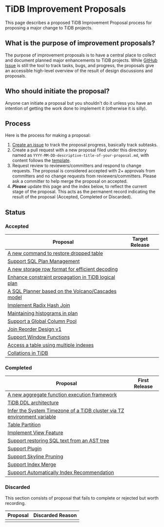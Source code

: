 # TiDB Improvement Proposals

This page describes a proposed TiDB Improvement Proposal process for proposing a major change to TiDB projects.

## What is the purpose of improvement proposals?

The purpose of improvement proposals is to have a central place to collect and document planned major enhancements to TiDB projects. While [GitHub Issue](https://github.com/pingcap/tidb/issues) is still the tool to track tasks, bugs, and progress, the proposals give an accessible high-level overview of the result of design discussions and proposals.

## Who should initiate the proposal?

Anyone can initiate a proposal but you shouldn't do it unless you have an intention of getting the work done to implement it (otherwise it is silly).

## Process

Here is the process for making a proposal:

1. [Create an issue](https://github.com/pingcap/tidb/issues/new/choose) to track the proposal progress, basically track subtasks.
2. Create a pull request with a new proposal filed under this directory named as `YYYY-MM-DD-descriptive-title-of-your-proposal.md`, with content follows the [template](./TEMPLATE.md).
3. Request review to reviewers/committers and respond to change requests. The proposal is considered accepted with 2+ approvals from committers and no change requests from reviewers/committers. Please ask a committer to help merge the proposal on accepted.
4. **_Please_** update this page and the index below, to reflect the current stage of the proposal. This acts as the permanent record indicating the result of the proposal (Accepted, Completed or Discarded).

## Status

### Accepted

| Proposal                                                                                    | Target Release |
| ------------------------------------------------------------------------------------------- | -------------- |
| [A new command to restore dropped table](./2018-08-10-restore-dropped-table.md)             |                |
| [Support SQL Plan Management](./2018-12-11-sql-plan-management.md)                          |                |
| [A new storage row format for efficient decoding](./2018-07-19-row-format.md)               |                |
| [Enhance constraint propagation in TiDB logical plan](./2018-07-22-enhance-propagations.md) |                |
| [A SQL Planner based on the Volcano/Cascades model](./2018-08-29-new-planner.md)            |                |
| [Implement Radix Hash Join](./2018-09-21-radix-hashjoin.md)                                 |                |
| [Maintaining histograms in plan](./2018-09-04-histograms-in-plan.md)                        |                |
| [Support a Global Column Pool](./2018-10-22-the-column-pool.md)                             |                |
| [Join Reorder Design v1](./2018-10-20-join-reorder-dp-v1.md)                                |                |
| [Support Window Functions](./2018-10-31-window-functions.md)                                |                |
| [Access a table using multiple indexes](./2019-04-11-indexmerge.md)                         |                |
| [Collations in TiDB](./2020-01-24-collations.md)                                            |                |

### Completed

| Proposal                                                                                                 | First Release |
| -------------------------------------------------------------------------------------------------------- | ------------- |
| [A new aggregate function execution framework](./2018-07-01-refactor-aggregate-framework.md)             |               |
| [TiDB DDL architecture](./2018-10-08-online-DDL.md)                                                      |               |
| [Infer the System Timezone of a TiDB cluster via TZ environment variable](./2018-09-10-adding-tz-env.md) |               |
| [Table Partition](./2018-10-19-table-partition.md)                                                       |               |
| [Implement View Feature](./2018-10-24-view-support.md)                                                   |               |
| [Support restoring SQL text from an AST tree](./2018-11-29-ast-to-sql-text.md)                           |               |
| [Support Plugin](./2018-12-10-plugin-framework.md)                                                       |               |
| [Support Skyline Pruning](./2019-01-25-skyline-pruning.md)                                               |               |
| [Support Index Merge](./2019-04-11-indexmerge.md)                                                        |               |
| [Support Automatically Index Recommendation](./2019-11-05-index-advisor.md)                              |               |

### Discarded

This section consists of proposal that fails to complete or rejected but worth recording.

| Proposal | Discarded Reason |
| -------- | ---------------- |
|          |                  |
